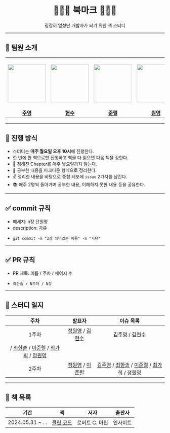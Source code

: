 <div align="center">
  <h1>📕📗📘 북마크 📕📗📘</h1>
  <p>굉장히 엄청난 개발자가 되기 위한 책 스터디</p>
</div>

---

## 👋 팀원 소개

<table>
  <tr height="160px">
    <th align="center" width="150px">
      <a href="https://github.com/kjy-asl"><img height="120px" width="120px" src="https://avatars.githubusercontent.com/u/77871898?v=4"/>
    </th>
    <th align="center" width="150px">
      <a href="https://github.com/find11570"><img height="120px" width="120px" src="https://avatars.githubusercontent.com/u/74519181?v=4"/></a>
    </th>
    <th align="center" width="150px">
      <a href="https://github.com/lee-JunR"><img height="120px" width="120px" src="https://avatars.githubusercontent.com/u/68640939?v=4"/></a>
    </th>
    <th align="center" width="150px">
      <a href="https://github.com/cheongwonyoung"><img height="120px" width="120px" src="https://avatars.githubusercontent.com/u/86768006?v=4"/></a>
    </th>
    <th align="center" width="150px">
      <a href="https://github.com/GaHee99"><img height="120px" width="120px" src="https://avatars.githubusercontent.com/u/77230391?v=4"/></a>
    </th>
    <th align="center" width="150px">
      <a href="https://github.com/chuseok"><img height="120px" width="120px" src="https://avatars.githubusercontent.com/u/56007762?v=4"/></a>
    </th>
  </tr>
  <tr>
    <td align="center" width="150px">
      <a href="https://github.com/kjy-asl"><strong>주영</strong></a>
    </td>
    <td align="center" width="150px">
      <a href="https://github.com/find11570"><strong>현수</strong></a>
    </td>
    <td align="center" width="150px">
      <a href="https://github.com/lee-JunR"><strong>준렬</strong></a>
    </td>
    <td align="center" width="150px">
      <a href="https://github.com/cheongwonyoung"><strong>원영</strong></a>
    </td>
    <td align="center" width="150px">
      <a href="https://github.com/GaHee99"><strong>가희</strong></a>
    </td>
    <td align="center" width="150px">
      <a href="https://github.com/chuseok"><strong>한솔</strong></a>
    </td>
  </tr>
</table>


---

## 📌 진행 방식

- 스터디는 **매주 월요일 오후 10시**에 진행한다.
- 한 번에 한 책으로만 진행하고 책을 다 읽으면 다음 책을 정한다.
- 📘 정해진 Chapter를 매주 월요일까지 읽는다.
- 📝 공부한 내용을 마크다운 형식으로 정리한다.
- ✌️  정리한 내용을 바탕으로 종합 레포에 `issue` 2가지를 남긴다.
- 📚 매주 2명씩 돌아가며 공부한 내용, 이해하지 못한 내용 등을 공유한다.


---

## ✅ commit 규칙

- 메세지: n장 단원명
- description: 자유
- ```
  git commit -m "2장 의미있는 이름" -m "자유"
  ```
---

## ✅ PR 규칙

- PR 제목: 이름 / 주차 / 페이지 수
- ```
  최한솔 / N주차 / N장
  ```

---

## 📄 스터디 일지

|          주차           |                                              발표자                                           |        이슈 목록        |
| :---------------------: | :-------------------------------------------------------------------------------------------: | :---------------------: |
|          1주차          |   [정원영](https://github.com/cheongwonyoung) / [김현수](https://github.com/find11570)         |   [김주영](https://github.com/kbbookstudy/bookstudy/issues/14) / [김현수](https://github.com/kbbookstudy/bookstudy/issues/4) 
 /  [최한솔](https://github.com/kbbookstudy/bookstudy/issues/7)  /  [이준렬](https://github.com/kbbookstudy/bookstudy/issues/9)  /  [최가희](https://github.com/kbbookstudy/bookstudy/issues/12)  /  [정원영](https://github.com/kbbookstudy/bookstudy/issues/15)  |
|          2주차          |   [정원영](https://github.com/cheongwonyoung) / [이준렬](https://github.com/lee-JunR)         |   [김주영](https://github.com/kbbookstudy/bookstudy/issues/23)  /  [최한솔](https://github.com/kbbookstudy/bookstudy/issues/18)  /  [이준렬](https://github.com/kbbookstudy/bookstudy/issues/20)  /  [최가희](https://github.com/kbbookstudy/bookstudy/issues/21)  /  [정원영](https://github.com/kbbookstudy/bookstudy/issues/22)  |


---

## 📄 책 목록

|          기간           |                                              책                                               |        저자        |   출판사   |
| :---------------------: | :-------------------------------------------------------------------------------------------: | :----------------: | :--------: |
| 2024.05.31 ~     .  .   |               [클린 코드](https://product.kyobobook.co.kr/detail/S000001032980)                |   로버트 C. 마틴    |  인사이트  |
